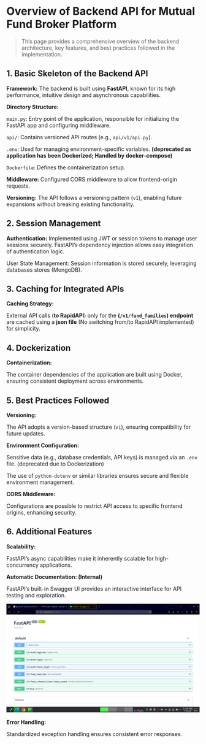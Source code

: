 # Overview of Backend API for Mutual Fund Broker Platform

> This page provides a comprehensive overview of the backend architecture, key features, and best practices followed in the implementation.

## 1. Basic Skeleton of the Backend API

**Framework:** The backend is built using **FastAPI**, known for its high performance, intuitive design and asynchronous capabilities.

**Directory Structure:**

`main.py`: Entry point of the application, responsible for initializing the FastAPI app and configuring middleware.

`api/`: Contains versioned API routes (e.g., `api/v1/api.py`).

`.env`: Used for managing environment-specific variables. **(deprecated as application has been Dockerized; Handled by docker-compose)**

`Dockerfile`: Defines the containerization setup.

**Middleware:** Configured CORS middleware to allow frontend-origin requests.

**Versioning:** The API follows a versioning pattern (`v1`), enabling future expansions without breaking existing functionality.

## 2. Session Management

**Authentication:** Implemented using JWT or session tokens to manage user sessions securely. FastAPI’s dependency injection allows easy integration of authentication logic.

User State Management: Session information is stored securely, leveraging databases stores (MongoDB).

## 3. Caching for Integrated APIs

**Caching Strategy:**

External API calls (**to RapidAPI**) only for the **(`/v1/fund_families`) endpoint** are cached using a **json file** (No switching from/to RapidAPI implemented) for simplicity.

## 4. Dockerization

**Containerization:**

The container dependencies of the application are built using Docker, ensuring consistent deployment across environments.

## 5. Best Practices Followed

**Versioning:** 

The API adopts a version-based structure (`v1`), ensuring compatibility for future updates.

**Environment Configuration:**

Sensitive data (e.g., database credentials, API keys) is managed via an `.env` file. (deprecated due to Dockerization)

The use of `python-dotenv` or similar libraries ensures secure and flexible environment management.

**CORS Middleware:**

Configurations are possible to restrict API access to specific frontend origins, enhancing security.

## 6. Additional Features

**Scalability:**

FastAPI’s async capabilities make it inherently scalable for high-concurrency applications.

**Automatic Documentation: (Internal)**

FastAPI’s built-in Swagger UI provides an interactive interface for API testing and exploration.

![Sawgger UI](assets/swagger_ui.png)

**Error Handling:**

Standardized exception handling ensures consistent error responses.